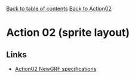 [Back to table of contents](../index.md)
[Back to Action02](../actions/action02.md)        

# Action 02 (sprite layout)

## Links
- [Action02 NewGRF specifications](https://newgrf-specs.tt-wiki.net/wiki/Action2/Sprite_Layout)
